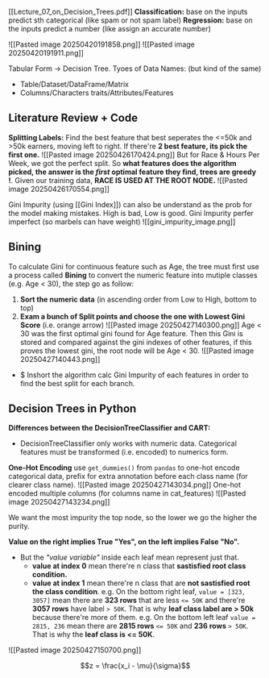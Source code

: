 [[Lecture_07_on_Decision_Trees.pdf]]
**Classification:** base on the inputs predict sth categorical (like spam or not spam label)
**Regression:** base on the inputs predict a number (like assign an accurate number)

![[Pasted image 20250420191858.png]]
![[Pasted image 20250420191911.png]]


Tabular Form -> Decision Tree.
Tyoes of Data Names: (but kind of the same) 
+ Table/Dataset/DataFrame/Matrix 
+ Columns/Characters traits/Attributes/Features

## Literature Review + Code
**Splitting Labels:** Find the best feature that best seperates the <=50k and >50k earners, moving left to right. If there're **2 best feature, its pick the first one.**
![[Pasted image 20250426170424.png]]
But for Race & Hours Per Week, we got the perfect split. So **what features does the algorithm picked, the answer is the *first* optimal feature they find, trees are greedy !**. Given our training data, **RACE IS USED AT THE ROOT NODE.**
![[Pasted image 20250426170554.png]]


Gini Impurity (using [[Gini Index]]) can also be understand as the prob for the model making mistakes. High is bad, Low is good.
Gini Impurity perfer imperfect (so marbels can have weight)
![[gini_impurity_image.png]]

## Bining
 To calculate Gini for continuous feature such as Age, the tree must first use a process called **Bining** to convert the numeric feature into mutiple classes (e.g. Age < 30), the step go as follow:
 1) **Sort the numeric data** (in ascending order from Low to High, bottom to top)
 2) **Exam a bunch of Split points and choose the one with Lowest Gini Score** (i.e. orange arrow) 
	![[Pasted image 20250427140300.png]]
	Age < 30 was the first optimal gini found for Age feature. 
	Then this Gini is stored and compared against the gini indexes of other features, if this proves the lowest gini, the root node will be Age < 30. ![[Pasted image 20250427140443.png]]
+ $ Inshort the algorithm calc Gini Impurity of each features in order to find the best split for each branch. 

## Decision Trees in Python
**Differences between the DecisionTreeClassifier and CART:**
+ DecisionTreeClassifier only works with numeric data. Categorical features must be transformed (i.e. encoded) to numerics form.


**One-Hot Encoding**
use `get_dummies()` from `pandas` to one-hot encode categorical data, prefix for extra annotation before each class name (for clearer class name). 
![[Pasted image 20250427143034.png]]
One-hot encoded multiple columns (for columns name in cat_features)
![[Pasted image 20250427143234.png]]

We want the most impurity the top node, so the lower we go the higher the purity. 

**Value on the right implies True "Yes", on the left implies False "No".** 
+ But the *"value variable"* inside each leaf mean represent just that.
	+ **value at index 0** mean there're n class that **sastisfied root class condition.**
	+ **value at index 1** mean there're n class that are **not sastisfied root the class condition**.
	e.g. On the bottom right leaf, `value = [323, 3057]` mean there are **323 rows** that are less `<= 50K` and there're **3057 rows** have label `> 50K`. That is why **leaf class label are > 50k** because there're more of them. 
	e.g. On the bottom left leaf `value = 2815, 236` mean there are **2815 rows**  `<= 50K` and **236 rows** `> 50K`. That is why the **leaf class is <= 50K**. 
	
![[Pasted image 20250427150700.png]]


$$z = \frac{x_i - \mu}{\sigma}$$